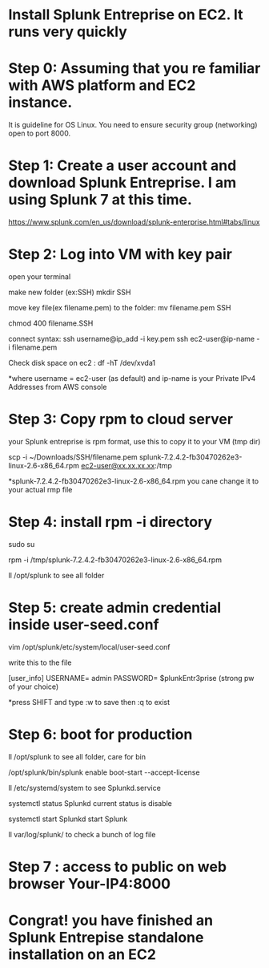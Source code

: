 # Install Splunk Entreprise on EC2. It runs very quickly
# Step 0: Assuming that you re familiar with AWS platform and EC2 instance.
It is guideline for OS Linux. You need to ensure security group (networking) open to port 8000.

# Step 1: Create a user account and download Splunk Entreprise. I am using Splunk 7 at this time.
https://www.splunk.com/en_us/download/splunk-enterprise.html#tabs/linux

# Step 2: Log into VM with key pair
open your terminal

make new folder (ex:SSH) mkdir SSH

move key file(ex filename.pem) to the folder: mv filename.pem SSH

chmod 400 filename.SSH

connect syntax: ssh username@ip_add -i key.pem
                ssh ec2-user@ip-name -i filename.pem
                
Check disk space on ec2 : df -hT /dev/xvda1

*where username = ec2-user (as default) and ip-name is your Private IPv4 Addresses from AWS console


# Step 3: Copy rpm to cloud server
your Splunk entreprise is rpm format, use this to copy it to your VM (tmp dir)

scp -i ~/Downloads/SSH/filename.pem splunk-7.2.4.2-fb30470262e3-linux-2.6-x86_64.rpm ec2-user@xx.xx.xx.xx:/tmp

*splunk-7.2.4.2-fb30470262e3-linux-2.6-x86_64.rpm you cane change it to your actual rmp file

# Step 4: install rpm -i directory
sudo su

rpm -i /tmp/splunk-7.2.4.2-fb30470262e3-linux-2.6-x86_64.rpm 

ll /opt/splunk  to see all folder


# Step 5: create admin credential inside user-seed.conf
vim /opt/splunk/etc/system/local/user-seed.conf

write this to the file

[user_info]
USERNAME= admin
PASSWORD= $plunkEntr3prise (strong pw of your choice)

*press SHIFT and type :w to save then :q to exist

# Step 6: boot for production
ll /opt/splunk   to see all folder, care for bin

/opt/splunk/bin/splunk enable boot-start --accept-license

ll /etc/systemd/system    to see Splunkd.service

systemctl status Splunkd  current status is disable

systemctl start Splunkd   start Splunk

ll var/log/splunk/        to check a bunch of log file

# Step 7 : access to public on web browser Your-IP4:8000

# Congrat! you have finished an Splunk Entrepise standalone installation on an EC2 
